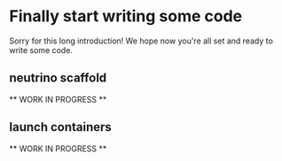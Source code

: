 
# Finally start writing some code

Sorry for this long introduction!
We hope now you're all set and ready to write some code.


## neutrino scaffold

** WORK IN PROGRESS **

## launch containers

** WORK IN PROGRESS **



